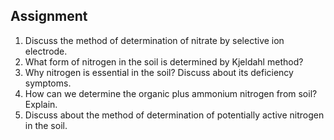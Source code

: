 ## Assignment

<ol>
  <li>Discuss the method of determination of nitrate by selective ion electrode.</li>
  <li>What form of nitrogen in the soil is determined by Kjeldahl method?</li>
  <li>Why nitrogen is essential in the soil? Discuss about its deficiency symptoms.</li>
  <li>How can we determine the organic plus ammonium nitrogen from soil? Explain.</li>
  <li>Discuss about the method of determination of potentially active nitrogen in the soil.</li>
</ol>


